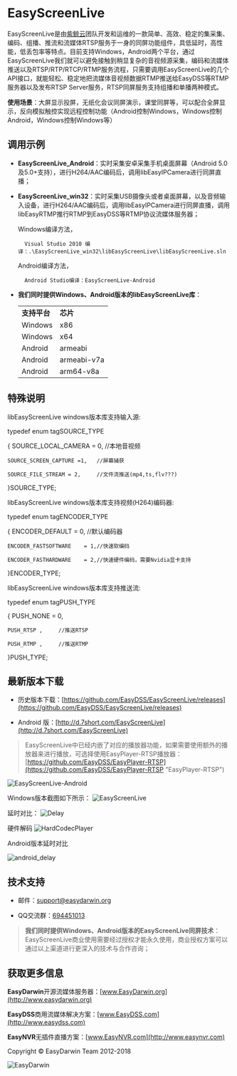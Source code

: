 # EasyScreenLive #

EasyScreenLive是由[紫鲸云](http://www.pvale.com "紫鲸云")团队开发和运维的一款简单、高效、稳定的集采集、编码、组播、推流和流媒体RTSP服务于一身的同屏功能组件，具低延时，高性能，低丢包率等特点。目前支持Windows，Android两个平台，通过EasyScreenLive我们就可以避免接触到稍显复杂的音视频源采集，编码和流媒体推送以及RTSP/RTP/RTCP/RTMP服务流程，只需要调用EasyScreenLive的几个API接口，就能轻松、稳定地把流媒体音视频数据RTMP推送给EasyDSS等RTMP服务器以及发布RTSP Server服务，RTSP同屏服务支持组播和单播两种模式。

**使用场景**：大屏显示投屏，无纸化会议同屏演示，课堂同屏等，可以配合全屏显示，反向模拟触控实现远程控制功能（Android控制Windows，Windows控制Android，Windows控制Windows等）

## 调用示例 ##

- **EasyScreenLive_Android**：实时采集安卓采集手机桌面屏幕（Android 5.0及5.0+支持），进行H264/AAC编码后，调用libEasyIPCamera进行同屏直播；

- **EasyScreenLive_win32**：实时采集USB摄像头或者桌面屏幕，以及音频输入设备，进行H264/AAC编码后，调用libEasyIPCamera进行同屏直播，调用libEasyRTMP推行RTMP到EasyDSS等RTMP协议流媒体服务器；


	Windows编译方法，

    	Visual Studio 2010 编译：.\EasyScreenLive_win32\libEasyScreenLive\libEasyScreenLive.sln

	Android编译方法，
		
		Android Studio编译：EasyScreenLive-Android

- **我们同时提供Windows、Android版本的libEasyScreenLive库**：

	<table>
	<tr><td><b>支持平台</b></td><td><b>芯片</b></td></tr>
	<tr><td>Windows</td><td>x86</td></tr>
	<tr><td>Windows</td><td>x64</td></tr>
	<tr><td>Android</td><td>armeabi</td></tr>
	<tr><td>Android</td><td>armeabi-v7a</td></tr>
	<tr><td>Android</td><td>arm64-v8a</td></tr>

	</table>


## 特殊说明 ##

libEasyScreenLive windows版本库支持输入源:

typedef enum tagSOURCE_TYPE

{
	SOURCE_LOCAL_CAMERA = 0,	//本地音视频
	
    SOURCE_SCREEN_CAPTURE =1,	//屏幕捕获
      
	SOURCE_FILE_STREAM = 2,		//文件流推送(mp4,ts,flv???)

}SOURCE_TYPE;

libEasyScreenLive windows版本库支持视频(H264)编码器:

typedef enum tagENCODER_TYPE

{
	ENCODER_DEFAULT 		= 0, //默认编码器
	
	ENCODER_FASTSOFTWARE 	= 1,//快速软编码
	
	ENCODER_FASTHARDWARE 	= 2,//快速硬件编码，需要Nvidia显卡支持

}ENCODER_TYPE;

libEasyScreenLive windows版本库支持推送流:

typedef enum tagPUSH_TYPE

{
	PUSH_NONE = 0,
	
	PUSH_RTSP ,		//推送RTSP
	
	PUSH_RTMP ,		//推送RTMP
	
}PUSH_TYPE;

## 最新版本下载 ##

- 历史版本下载：[https://github.com/EasyDSS/EasyScreenLive/releases](https://github.com/EasyDSS/EasyScreenLive/releases)

- Android 版：[http://d.7short.com/EasyScreenLive](http://d.7short.com/EasyScreenLive)

> EasyScreenLive中已经内嵌了对应的播放器功能，如果需要使用额外的播放器来进行播放，可选择使用EasyPlayer-RTSP播放器：[https://github.com/EasyDSS/EasyPlayer-RTSP](https://github.com/EasyDSS/EasyPlayer-RTSP "EasyPlayer-RTSP")

![EasyScreenLive-Android](http://www.easydarwin.org/github/images/easyscreenlive/easyscreenlivefirimandroid201802.png)



Windows版本截图如下所示：
![EasyScreenLive](http://img.blog.csdn.net/20171229174054227?watermark/2/text/aHR0cDovL2Jsb2cuY3Nkbi5uZXQvU3dvcmRUd2VsdmU=/font/5a6L5L2T/fontsize/400/fill/I0JBQkFCMA==/dissolve/70/gravity/SouthEast)



延时对比：
![Delay](http://img.blog.csdn.net/20180118144954476?watermark/2/text/aHR0cDovL2Jsb2cuY3Nkbi5uZXQvU3dvcmRUd2VsdmU=/font/5a6L5L2T/fontsize/400/fill/I0JBQkFCMA==/dissolve/70/gravity/SouthEast)


硬件解码
![HardCodecPlayer](http://img.blog.csdn.net/20180118145734798?watermark/2/text/aHR0cDovL2Jsb2cuY3Nkbi5uZXQvU3dvcmRUd2VsdmU=/font/5a6L5L2T/fontsize/400/fill/I0JBQkFCMA==/dissolve/70/gravity/SouthEast)

Android版本延时对比

![android_delay](https://github.com/EasyDSS/EasyScreenLive/raw/master/screenshots/android_delay.jpg)


## 技术支持 ##

- 邮件：[support@easydarwin.org](mailto:support@easydarwin.org) 

- QQ交流群：[694451013](https://jq.qq.com/?_wv=1027&k=5GaYB7K "EasyScreenLive")

> **我们同时提供Windows、Android版本的EasyScreenLive同屏技术**：EasyScreenLive商业使用需要经过授权才能永久使用，商业授权方案可以通过以上渠道进行更深入的技术与合作咨询；


## 获取更多信息 ##

**EasyDarwin**开源流媒体服务器：[www.EasyDarwin.org](http://www.easydarwin.org)

**EasyDSS**商用流媒体解决方案：[www.EasyDSS.com](http://www.easydss.com)

**EasyNVR**无插件直播方案：[www.EasyNVR.com](http://www.easynvr.com)

Copyright &copy; EasyDarwin Team 2012-2018

![EasyDarwin](http://www.easydarwin.org/skin/easydarwin/images/wx_qrcode.jpg)
